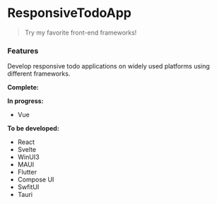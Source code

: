 # ResponsiveTodoApp

> Try my favorite front-end frameworks!

### Features

Develop responsive todo applications on widely used platforms using different frameworks.

**Complete:**

**In progress:**

* Vue

**To be developed:**

* React
* Svelte
* WinUI3
* MAUI
* Flutter
* Compose UI
* SwfitUI
* Tauri
